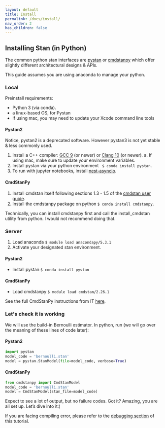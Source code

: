 ```yaml
---
layout: default
title: Install
permalink: /docs/install/
nav_order: 2
has_children: false
---
```


## Installing Stan (in Python)

The common python stan interfaces are [pystan](https://pystan.readthedocs.io/en/latest/) or [cmdstanpy](https://cmdstanpy.readthedocs.io/en/stable-0.9.65/getting_started.html) which offer slightly different architectural designs & APIs.

This guide assumes you are using anaconda to manage your python.




### Local

Preinstall requirements:
* Python 3 (via conda).
* a linux-based OS, for Pystan
* If using mac, you may need to update your Xcode command line tools

#### Pystan2
Notice, pystan2 is a deprecated software. However pystan3 is not yet stable & less commonly used.
1. Install a C++ compiler: [GCC 9](https://gcc.gnu.org/install/) (or newer) or [Clang 10](https://clang.llvm.org/get_started.html) (or newer).
    a. If using mac, make sure to update your environment variables.
2. Install pystan via your python environment ``` $ conda install pystan```.
3. To run with jupyter notebooks, install [nest-asyncio](https://pypi.org/project/nest-asyncio/).


#### CmdStanPy
1. Install cmdstan itself following sections 1.3 - 1.5 of the [cmdstan user guide](https://mc-stan.org/docs/2_26/cmdstan-guide/cmdstan-installation.html#git-clone.section).
2. Install the cmdstanpy package on python ```$ conda install cmdstanpy```.


Technically, you can install cmdstanpy first and call the install_cmdstan utility from python. I would not recommend doing that.


### Server
1. Load anaconda ```$ module load anacondapy/5.3.1```
2. Activate your designated stan environment.

#### Pystan2
* Install pystan ```$ conda install pystan```

#### CmdStanPy
* Load cmdstanpy ```$ module load cmdstan/2.26.1```

See the full CmdStanPy instructions from IT [here](https://gist.github.com/karnigili/c5519b3b62ab494dedf5a0a5a4aebdeb).


### Let's check it is working

We will use the build-in Bernoulli estimator. In python, run (we will go over the meaning of these lines of code later):

#### Pystan2

```python
import pystan
model_code = 'bernoulli.stan'
model = pystan.StanModel(file=model_code, verbose=True)
```

#### CmdStanPy

```python
from cmdstanpy import CmdStanModel
model_code = 'bernoulli.stan'
model = CmdStanModel(stan_file=model_code)
```


Expect to see a lot of output, but no failure codes. Got it? Amazing, you are all set up. Let’s dive into it:)

If you are facing compiling error, please refer to the [debugging section](TBD) of this tutorial.
